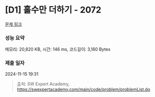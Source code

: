 # [D1] 홀수만 더하기 - 2072 

[문제 링크](https://swexpertacademy.com/main/code/problem/problemDetail.do?contestProbId=AV5QSEhaA5sDFAUq) 

### 성능 요약

메모리: 20,820 KB, 시간: 146 ms, 코드길이: 3,160 Bytes

### 제출 일자

2024-11-15 19:31



> 출처: SW Expert Academy, https://swexpertacademy.com/main/code/problem/problemList.do